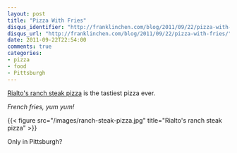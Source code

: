 ```yaml
---
layout: post
title: "Pizza With Fries"
disqus_identifier: "http://franklinchen.com/blog/2011/09/22/pizza-with-fries/"
disqus_url: "http://franklinchen.com/blog/2011/09/22/pizza-with-fries/"
date: 2011-09-22T22:54:00
comments: true
categories:
- pizza
- food
- Pittsburgh
---
```

[Rialto's ranch steak pizza](http://rialto-pizza.com/specialtypizza.html) is the tastiest pizza ever.

<!--more-->

*French fries, yum yum!*

{{< figure src="/images/ranch-steak-pizza.jpg" title="Rialto's ranch steak pizza" >}}

Only in Pittsburgh?
